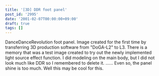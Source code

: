 ```yaml
---
title: '[3D] DDR foot panel'
post_id: '2995'
date: '2001-02-07T00:00:00+09:00'
draft: true
tags: []
---
```


DanceDanceRevolution foot panel. Image created for the first time by transferring 3D production software from "DoGA-L2" to L3. There is a memory that was a test image created to try out the newly implemented light source effect function. I did modeling on the main body, but I did not look much like DDR so I remembered to delete it. ...... Even so, the panel shine is too much. Well this may be cool for this.
